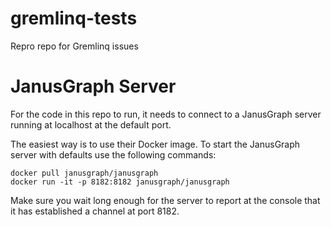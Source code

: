 # gremlinq-tests
Repro repo for Gremlinq issues

# JanusGraph Server

For the code in this repo to run, it needs to connect to a JanusGraph server running at localhost at the default port.

The easiest way is to use their Docker image. To start the JanusGraph server with defaults use the following commands:

```
docker pull janusgraph/janusgraph
docker run -it -p 8182:8182 janusgraph/janusgraph
```

Make sure you wait long enough for the server to report at the console that it has established a channel at port 8182.
